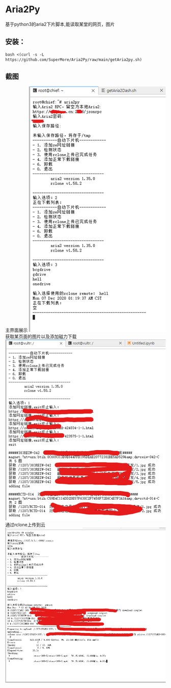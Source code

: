# Aria2Py
基于python3的aria2下片脚本,能读取某堂的网页，图片

## 安装：
```
bash <(curl -s -L https://github.com/SuperMore/Aria2Py/raw/main/getAria2py.sh)
```
## 截图
主界面展示
![](https://github.com/SuperMore/Aria2Py/raw/main/%E5%B1%8F%E5%B9%95%E6%88%AA%E5%9B%BE%202020-12-07%20012032.png)
获取某页面的图片以及添加磁力下载
![](https://github.com/SuperMore/Aria2Py/raw/main/%E5%B1%8F%E5%B9%95%E6%88%AA%E5%9B%BE%202020-12-07%20224216.png)
通过rclone上传到云
![](https://github.com/SuperMore/Aria2Py/raw/main/%E5%B1%8F%E5%B9%95%E6%88%AA%E5%9B%BE%202020-12-07%20224503.png)
